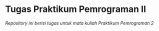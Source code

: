 # Tugas Praktikum Pemrograman II

*Repository ini berisi tugas untuk mata kuliah Praktikum Pemrograman 2*
